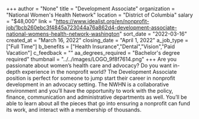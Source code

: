 +++
author = "None"
title = "Development Associate"
organization = "National Women's Health Network"
location = "District of Columbia"
salary = "$48,000"
link = "https://www.idealist.org/en/nonprofit-job/1bcb260ebc3f4845a723044a76a862d4-development-associate-national-womens-health-network-washington"
sort_date = "2022-03-16"
created_at = "March 16, 2022"
closing_date = "April 1, 2022"
a_job_type = ["Full Time"]
b_benefits = ["Health Insurance","Dental","Vision","Paid Vacation"]
c_feedback = ""
aa_degrees_required = "Bachelor's degree required"
thumbnail = "../../images/LOGO_9f8f7614.png"
+++
Are you passionate about women’s health care and advocacy? Do you want in-depth experience in the nonprofit world? The Development Associate position is perfect for someone to jump start their career in nonprofit development in an advocacy setting. The NWHN is a collaborative environment and you’ll have the opportunity to work with the policy, finance, communication and administrative departments as well. You’ll be able to learn about all the pieces that go into ensuring a nonprofit can fund its work, and interact with a membership of thousands.